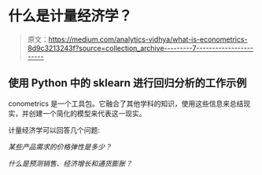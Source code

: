 # 什么是计量经济学？

> 原文：<https://medium.com/analytics-vidhya/what-is-econometrics-8d9c3213243f?source=collection_archive---------7----------------------->

## 使用 Python 中的 sklearn 进行回归分析的工作示例

conometrics 是一个工具包。它融合了其他学科的知识，使用这些信息来总结现实，并创建一个简化的模型来代表这一现实。

计量经济学可以回答几个问题:

*某些产品需求的价格弹性是多少？*

*什么是预测销售、经济增长和通货膨胀？*